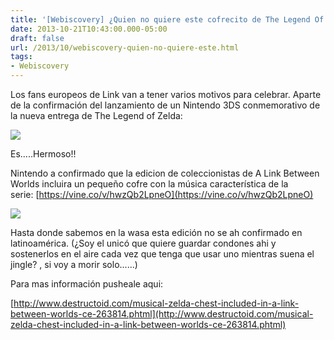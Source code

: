 ```yaml
---
title: '[Webiscovery] ¿Quien no quiere este cofrecito de The Legend Of Zelda: A Link Between Worlds?'
date: 2013-10-21T10:43:00.000-05:00
draft: false
url: /2013/10/webiscovery-quien-no-quiere-este.html
tags: 
- Webiscovery
---
```


  

Los fans europeos de Link van a tener varios motivos para celebrar. Aparte de la confirmación del lanzamiento de un Nintendo 3DS conmemorativo de la nueva entrega de The Legend of Zelda: 

  

[![](http://1.bp.blogspot.com/-vSy-i6EYkb4/UmSdN2D--JI/AAAAAAAAF54/e9xALpEbiuU/s1600/3dszelda.jpg)](http://1.bp.blogspot.com/-vSy-i6EYkb4/UmSdN2D--JI/AAAAAAAAF54/e9xALpEbiuU/s1600/3dszelda.jpg)

Es.....Hermoso!!

  

Nintendo a confirmado que la edicion de coleccionistas de A Link Between Worlds incluira un pequeño cofre con la música característica de la serie: [https://vine.co/v/hwzQb2LpneO](https://vine.co/v/hwzQb2LpneO)

  

[![](http://3.bp.blogspot.com/-ym8L1Ly0VLM/UmSeV6qiF0I/AAAAAAAAF6A/Jqj4miu6Hj4/s320/3dszelda2.jpg)](http://3.bp.blogspot.com/-ym8L1Ly0VLM/UmSeV6qiF0I/AAAAAAAAF6A/Jqj4miu6Hj4/s1600/3dszelda2.jpg)

  

  

  

Hasta donde sabemos en la wasa esta edición no se ah confirmado en latinoamérica. (¿Soy el unicó que quiere guardar condones ahi y sostenerlos en el aire cada vez que tenga que usar uno mientras suena el jingle? , si voy a morir solo......)

  

Para mas información pusheale aqui:

  

[http://www.destructoid.com/musical-zelda-chest-included-in-a-link-between-worlds-ce-263814.phtml](http://www.destructoid.com/musical-zelda-chest-included-in-a-link-between-worlds-ce-263814.phtml)